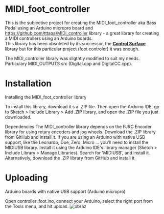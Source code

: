 # MIDI_foot_controller
This is the subjective project for creating the MIDI_foot_controller aka Bass Pedal using an Arduino micropro board and https://github.com/tttapa/MIDI_controller library - a great library for creating a MIDI controllers using an Arduino boards.  
This library has been obsoleted by its successor, the [**Control Surface**](https://github.com/tttapa/Control-Surface) library but for this particular project (foot controler) it was enough.

The MIDI_controller library was sligthtly modified to suit my needs. Particulary MIDI_OUTPUTS src (Digital.cpp and DigitalCC.cpp).

# Installation
Installing the MIDI_foot_controller library

To install this library, download it s a .ZIP file. Then open the Arduino IDE, go to Sketch > Include Library > Add .ZIP library, and open the .ZIP file you just downloaded. 

Dependencies
The MIDI_controller library depends on the PJRC Encoder library for using rotary encoders and jog wheels. Download the .ZIP library from GitHub and install it.
If you are using an Arduino with native USB support, like the Leonardo, Due, Zero, Micro ... you'll need to install the MIDIUSB library. Install it using the Arduino IDE's library manager (Sketch > Include Library > Manage Libraries). Search for 'MIDIUSB', and install it. Alternatively, download the .ZIP library from GitHub and install it.

# Uploading
Arduino boards with native USB support (Arduino micropro)

Open controller_foot.ino, connect your Arduino, select the right port from the Tools menu, and hit upload.
![obraz](https://user-images.githubusercontent.com/81420520/146534655-2f38a112-d62d-41f1-814b-bcae3a70d481.png)
